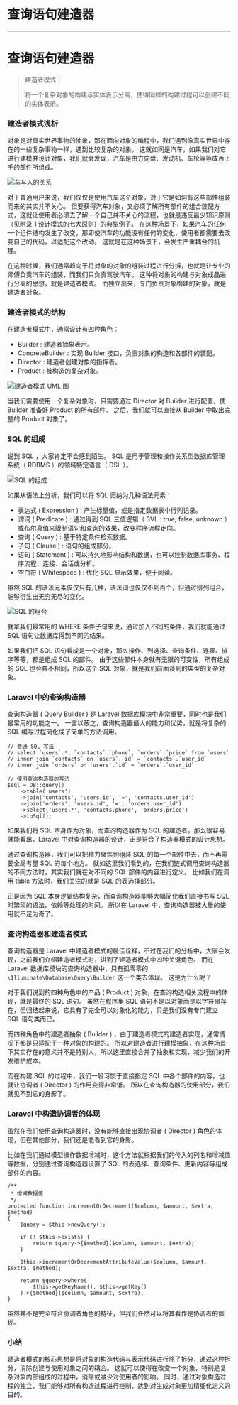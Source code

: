 
# 查询语句建造器
---

# 查询语句建造器

> 建造者模式：
> 
> 将一个复杂对象的构建与实体表示分离，使得同样的构建过程可以创建不同的实体表示。

### 建造者模式浅析

对象是对真实世界事物的抽象，那在面向对象的编程中，我们遇到像真实世界中存在的一些复杂事物一样，遇到比较复杂的对象。 这就如同是汽车，如果我们对它进行建模并设计对象，我们就会发现，汽车是由方向盘、发动机、车轮等等成百上千的部件所组成。

![车与人的关系](https://p1-jj.byteimg.com/tos-cn-i-t2oaga2asx/gold-user-assets/2017/12/17/16063bc1be57afa5~tplv-t2oaga2asx-image.image)

对于普通用户来说，我们仅仅是使用汽车这个对象，对于它是如何有这些部件组装而来的其实并不关心。 但要获得汽车对象，又必须了解所有部件的组合装配方式，这就让使用者必须去了解一个自己并不关心的流程，也就是违反最少知识原则（见附录 1 设计模式的七大原则）的典型例子。 在这种场景下，如果汽车的任何一个组件结构发生了改变，那即使汽车的功能没有任何的变化，使用者都需要去改变自己的代码，以适配这个改动。 这就是在这种场景下，会发生严重耦合的机理。

在这种时候，我们通常趋向于将对象的对象的组装过程进行分拆，也就是让专业的师傅负责汽车的组装，而我们只负责驾驶汽车。 这种将对象的构建与对象成品进行分离的思想，就是建造者模式。 而独立出来，专门负责对象构建的对象，就是建造者对象。

### 建造者模式的结构

在建造者模式中，通常设计有四种角色：

- Builder : 建造者抽象表示。
- ConcreteBuilder : 实现 Builder 接口，负责对象的构造和各部件的装配。
- Director : 建造者创建对象的指挥者。
- Product : 被构造的复杂对象。

![建造者模式 UML 图](https://p1-jj.byteimg.com/tos-cn-i-t2oaga2asx/gold-user-assets/2017/12/17/16063bc7e00761d5~tplv-t2oaga2asx-image.image)

当我们需要使用一个复杂对象时，只需要通过 Director 对 Builder 进行配置，使 Builder 准备好 Product 的所有部件。 之后，我们就可以直接从 Builder 中取出完整的 Product 对象了。

### SQL 的组成

说到 SQL ，大家肯定不会感到陌生。 SQL 是用于管理和操作关系型数据库管理系统（ RDBMS ）的领域特定语言（ DSL ）。

![SQL 的组成](https://p1-jj.byteimg.com/tos-cn-i-t2oaga2asx/gold-user-assets/2017/12/17/16063bd1d6a4ca27~tplv-t2oaga2asx-image.image)

如果从语法上分析，我们可以将 SQL 归纳为几种语法元素：

- 表达式 \( Expression \) : 产生标量值，或是指定数据表中行列记录。
- 谓词 \( Predicate \) : 通过得到 SQL 三值逻辑（ 3VL : true, false, unknown ）或布尔真值来限制语句和查询的效果，改变程序流程走向。
- 查询 \( Query \) : 基于特定条件检索数据。
- 子句 \( Clause \) : 语句的组成部分。
- 语句 \( Statement \) : 可以持久地影响结构和数据，也可以控制数据库事务、程序流程、连接、会话或分析。
- 空白符 \( Whitespace \) : 优化 SQL 显示效果，便于阅读。

虽然 SQL 的语法元素仅仅只有几种，语法词也仅仅不到百个，但通过排列组合，能够衍生出无穷无尽的变化。

![SQL 的组合](https://p1-jj.byteimg.com/tos-cn-i-t2oaga2asx/gold-user-assets/2017/12/17/16063bcd8b76d874~tplv-t2oaga2asx-image.image)

就拿我们最常用的 WHERE 条件子句来说，通过加入不同的条件，我们就能通过 SQL 语句让数据库得到不同的结果。

如果我们把 SQL 语句看成是一个对象，那么操作、列选择、查询条件、连表、排序等等，都是组成 SQL 的部件。 由于这些部件本身就有无限的可变性，所有组成的 SQL 也会各不相同，所以这个 SQL 对象，就是我们前面谈到的典型的复杂对象。

### Laravel 中的查询构造器

查询构造器 \( Query Builder \) 是 Laravel 数据库模块中非常重要，同时也是我们最常用的功能之一。 一言以蔽之，查询构造器最大的能力和优势，就是将复杂的 SQL 编写过程简化成了简单的方法调用。

```
// 普通 SQL 写法
// select `users`.*, `contacts`.`phone`, `orders`.`price` from `users`
// inner join `contacts` on `users`.`id` = `contacts`.`user_id`
// inner join `orders` on `users`.`id` = `orders`.`user_id`

// 使用查询构造器的写法
$sql = DB::query()
    ->table('users')
    ->join('contacts', 'users.id', '=', 'contacts.user_id')
    ->join('orders', 'users.id', '=', 'orders.user_id')
    ->select('users.*', 'contacts.phone', 'orders.price')
    ->toSql();
```

如果我们将 SQL 本身作为对象，而查询构造器作为 SQL 的建造者，那么很容易就能看出，Laravel 中对查询构造器的设计，正是符合了构造器模式的设计思想。

通过查询构造器，我们可以把精力聚焦到组装 SQL 的每一个部件中去，而不再需要全局考量 SQL 的每个地方。 就如这里我们看到的，在我们链式调用查询构造器的不同方法时，其实我们就在对不同的 SQL 部件的内容进行定义。 比如我们在调用 table 方法时，我们关注的就是 SQL 的表选择部分。

正是因为 SQL 本身逻辑结构复杂，而查询构造器能够大幅简化我们直接书写 SQL 时繁琐的语法、依赖等处理的时间。 所以在 Laravel 中，查询构造器被大量的使用就不足为奇了。

### 查询构造器和建造者模式

查询构造器是 Laravel 中建造者模式的最佳诠释，不过在我们的分析中，大家会发现，之前我们介绍建造者模式时，讲到了建造者模式中四种关键角色。 而在 Laravel 数据库模块的查询构造器中，只有孤零零的 `\Illuminate\Database\Query\Builder` 这一个类去体现。 这是为什么呢？

对于我们说到的四种角色中的产品 \( Product \) 对象，在查询构造相关流程中的体现，就是最终的 SQL 语句。 虽然在程序里 SQL 语句不是以对象而是以字符串存在，但归结起来说，它具有了完全可以对象化的能力，只是我们没有专门建立 SQL 语句类而已。

而四种角色中的建造者抽象 \( Builder \) ，由于建造者模式的建造者实现，通常情况下都是只适配于一种对象的构建的。 所以对建造者进行建模抽象，在这种场景下其实存在的意义并不是特别大，所以这里直接合并了抽象和实现，减少我们的开发维护成本。

而在构建 SQL 的过程中，我们一般习惯于直接指定 SQL 中各个部件的内容，也就让协调者 \( Director \) 的作用变得非常低。 所以在查询构造器的使用部分，我们就见不到它的身影了。

### Laravel 中构造协调者的体现

虽然在我们使用查询构造器时，没有能够直接出现协调者 \( Director \) 角色的体现，但在其他部分，我们还是能看到它的身影。

比如在我们通过模型操作数据增减时，这个方法就根据我们的传入的列名和增减值等数据，分别通过查询构造器设置了 SQL 的表选择、查询条件、更新内容等组成部件的内容。

```
/**
 * 增减数据值
 */
protected function incrementOrDecrement($column, $amount, $extra, $method)
{
    $query = $this->newQuery();

    if (! $this->exists) {
        return $query->{$method}($column, $amount, $extra);
    }

    $this->incrementOrDecrementAttributeValue($column, $amount, $extra, $method);

    return $query->where(
        $this->getKeyName(), $this->getKey()
    )->{$method}($column, $amount, $extra);
}
```

虽然并不是完全符合协调者角色的特征，但我们任然可以将其看作是协调者的体现。

### 小结

建造者模式的核心思想是将对象的构造代码与表示代码进行除了拆分，通过这种拆分，消除创建与使用对象之间的耦合。 这就可以使得在改变一个对象，特别是复杂对象内部组成的过程中，消除或减少对使用者的影响。 同时，通过对象构造过程的独立，我们能够对所有构造过程进行控制，达到对生成对象更加精细化定义的目的。
    